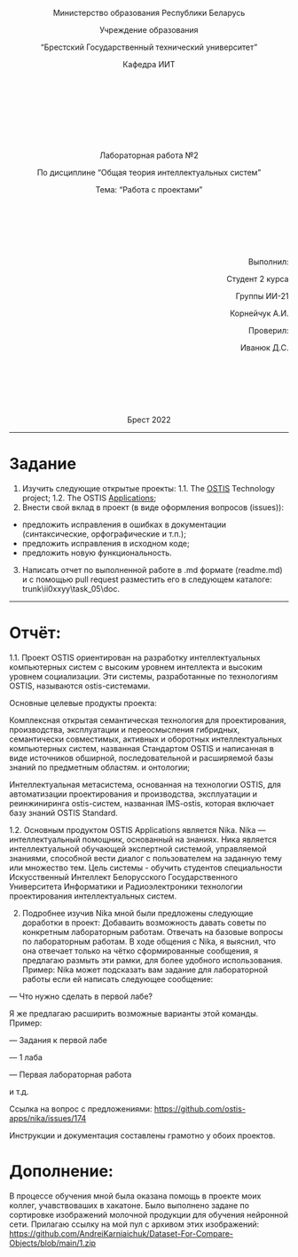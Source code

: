<p align="center"> Министерство образования Республики Беларусь</p>
<p align="center">Учреждение образования</p>
<p align="center">“Брестский Государственный технический университет”</p>
<p align="center">Кафедра ИИТ</p>
<br><br><br><br><br><br><br>
<p align="center">Лабораторная работа №2</p>
<p align="center">По дисциплине “Общая теория интеллектуальных систем”</p>
<p align="center">Тема: “Работа с проектами”</p>
<br><br><br><br><br>
<p align="right">Выполнил:</p>
<p align="right">Студент 2 курса</p>
<p align="right">Группы ИИ-21</p>
<p align="right">Корнейчук А.И.</p>
<p align="right">Проверил:</p>
<p align="right">Иванюк Д.С.</p>
<br><br><br><br><br>
<p align="center">Брест 2022</p>

---

# Задание #
1.  Изучить следующие открытые проекты:
  1.1.  The [OSTIS](https://github.com/ostis-ai) Technology project;
  1.2.  The OSTIS [Applications](https://github.com/ostis-apps);
2.  Внести свой вклад в проект (в виде оформления вопросов (issues)):
- предложить исправления в ошибках в документации (синтаксические, орфографические и т.п.);
- предложить исправления в исходном коде;
- предложить новую функциональность.

3.  Написать отчет по выполненной работе в .md формате (readme.md) и с помощью pull request разместить его в следующем каталоге: trunk\ii0xxyy\task_05\doc.

---
# Отчёт: #
1.1. Проект OSTIS ориентирован на разработку интеллектуальных компьютерных систем с высоким уровнем интеллекта и высоким уровнем социализации. Эти системы, разработанные по технологиям OSTIS, называются ostis-системами.

Основные целевые продукты проекта:

Комплексная открытая семантическая технология для проектирования, производства, эксплуатации и переосмысления гибридных, семантически совместимых, активных и оборотных интеллектуальных компьютерных систем, названная Стандартом OSTIS и написанная в виде источников обширной, последовательной и расширяемой базы знаний по предметным областям. и онтологии;

Интеллектуальная метасистема, основанная на технологии OSTIS, для автоматизации проектирования и производства, эксплуатации и реинжиниринга ostis-систем, названная IMS-ostis, которая включает базу знаний OSTIS Standard.

1.2. Основным продуктом OSTIS Applications является Nika. Nika — интеллектуальный помощник, основанный на знаниях. Ника является интеллектуальной обучающей экспертной системой, управляемой знаниями, способной вести диалог с пользователем на заданную тему или множество тем. Цель системы - обучить студентов специальности Искусственный Интеллект Белорусского Государственного Университета Информатики и Радиоэлектроники технологии проектирования интеллектуальных систем.

2. Подробнее изучив Nika мной были предложены следующие доработки в проект:
Добаваить возможность давать советы по конкретным лабораторным работам. Отвечать на базовые вопросы по лабораторным работам. В ходе общения с Nika, я выяснил, что она отвечает только на чётко сформированные сообщения, я предлагаю размыть эти рамки, для более удобного использования. Пример:
Nika может подсказать вам задание для лабораторной работы если ей написать следующее сообщение:

— Что нужно сделать в первой лабе?

Я же предлагаю расширить возможные варианты этой команды. Пример:

— Задания к первой лабе

— 1 лаба

— Первая лабораторная работа

и т.д.

Ссылка на вопрос с предложениями: https://github.com/ostis-apps/nika/issues/174

Инструкции и документация составлены грамотно у обоих проектов. 
# Дополнение: #
В процессе обучения мной была оказана помощь в проекте моих коллег, учавствоваших в хакатоне. Было выполнено задане по сортировке изображений молочной продукции для обучения нейронной сети. Прилагаю ссылку на мой пул с архивом этих изображений: https://github.com/AndreiKarniaichuk/Dataset-For-Compare-Objects/blob/main/1.zip
